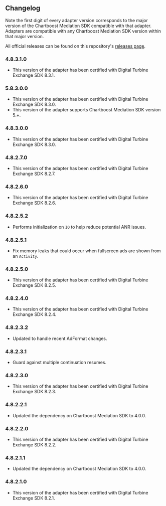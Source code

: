 ## Changelog

Note the first digit of every adapter version corresponds to the major version of the Chartboost Mediation SDK compatible with that adapter. 
Adapters are compatible with any Chartboost Mediation SDK version within that major version.

All official releases can be found on this repository's [releases page](https://github.com/ChartBoost/chartboost-mediation-android-adapter-digital-turbine-exchange/releases).

### 4.8.3.1.0
- This version of the adapter has been certified with Digital Turbine Exchange SDK 8.3.1.

### 5.8.3.0.0
- This version of the adapter has been certified with Digital Turbine Exchange SDK 8.3.0.
- This version of the adapter supports Chartboost Mediation SDK version 5.+.

### 4.8.3.0.0
- This version of the adapter has been certified with Digital Turbine Exchange SDK 8.3.0.

### 4.8.2.7.0
- This version of the adapter has been certified with Digital Turbine Exchange SDK 8.2.7.

### 4.8.2.6.0
- This version of the adapter has been certified with Digital Turbine Exchange SDK 8.2.6.

### 4.8.2.5.2
- Performs initialization on `IO` to help reduce potential ANR issues.

### 4.8.2.5.1
- Fix memory leaks that could occur when fullscreen ads are shown from an `Activity`.

### 4.8.2.5.0
- This version of the adapter has been certified with Digital Turbine Exchange SDK 8.2.5.

### 4.8.2.4.0
- This version of the adapter has been certified with Digital Turbine Exchange SDK 8.2.4.

### 4.8.2.3.2
- Updated to handle recent AdFormat changes.

### 4.8.2.3.1
- Guard against multiple continuation resumes.

### 4.8.2.3.0
- This version of the adapter has been certified with Digital Turbine Exchange SDK 8.2.3.

### 4.8.2.2.1
- Updated the dependency on Chartboost Mediation SDK to 4.0.0.

### 4.8.2.2.0
- This version of the adapter has been certified with Digital Turbine Exchange SDK 8.2.2.

### 4.8.2.1.1
- Updated the dependency on Chartboost Mediation SDK to 4.0.0.

### 4.8.2.1.0
- This version of the adapter has been certified with Digital Turbine Exchange SDK 8.2.1.
